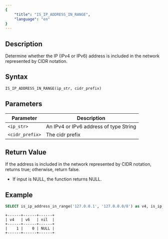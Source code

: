 ```yaml
---
{
    "title": "IS_IP_ADDRESS_IN_RANGE",
    "language": "en"
}
---
```


## Description
Determine whether the IP (IPv4 or IPv6) address is included in the network represented by CIDR notation.

## Syntax
```sql
IS_IP_ADDRESS_IN_RANGE(ip_str, cidr_prefix)
```

## Parameters
| Parameter | Description                                      |
|-----------|--------------------------------------------------|
| `<ip_str>`      | An IPv4 or IPv6 address of type String |
| `<cidr_prefix>`      | The cidr prefix |


## Return Value
If the address is included in the network represented by CIDR notation, returns true; otherwise, return false.
- If input is NULL, the function returns NULL.


## Example
```sql
SELECT is_ip_address_in_range('127.0.0.1', '127.0.0.0/8') as v4, is_ip_address_in_range('::ffff:192.168.0.1', '::ffff:192.168.0.4/128') as v6, is_ip_address_in_range('127.0.0.1', NULL) as nil;
```
```text
+------+------+------+
| v4   | v6   | nil  |
+------+------+------+
|    1 |    0 | NULL |
+------+------+------+
```

